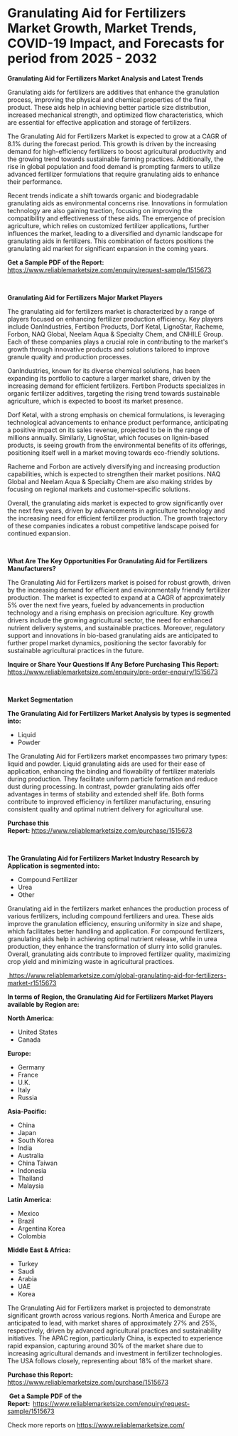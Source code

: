 <p><h1>Granulating Aid for Fertilizers Market Growth, Market Trends, COVID-19 Impact, and Forecasts for period from 2025 - 2032</h1></p><p><strong>Granulating Aid for Fertilizers Market Analysis and Latest Trends</strong></p>
<p><p>Granulating aids for fertilizers are additives that enhance the granulation process, improving the physical and chemical properties of the final product. These aids help in achieving better particle size distribution, increased mechanical strength, and optimized flow characteristics, which are essential for effective application and storage of fertilizers.</p><p>The Granulating Aid for Fertilizers Market is expected to grow at a CAGR of 8.1% during the forecast period. This growth is driven by the increasing demand for high-efficiency fertilizers to boost agricultural productivity and the growing trend towards sustainable farming practices. Additionally, the rise in global population and food demand is prompting farmers to utilize advanced fertilizer formulations that require granulating aids to enhance their performance.</p><p>Recent trends indicate a shift towards organic and biodegradable granulating aids as environmental concerns rise. Innovations in formulation technology are also gaining traction, focusing on improving the compatibility and effectiveness of these aids. The emergence of precision agriculture, which relies on customized fertilizer applications, further influences the market, leading to a diversified and dynamic landscape for granulating aids in fertilizers. This combination of factors positions the granulating aid market for significant expansion in the coming years.</p></p>
<p><strong>Get a Sample PDF of the Report:&nbsp;</strong> <a href="https://www.reliablemarketsize.com/enquiry/request-sample/1515673?utm_campaign=1845&utm_medium=2&utm_source=Github&utm_content=ia&utm_term=05022025&utm_id=granulating-aid-for-fertilizers">https://www.reliablemarketsize.com/enquiry/request-sample/1515673</a></p>
<p>&nbsp;</p>
<p><strong>Granulating Aid for Fertilizers Major Market Players</strong></p>
<p><p>The granulating aid for fertilizers market is characterized by a range of players focused on enhancing fertilizer production efficiency. Key players include OanIndustries, Fertibon Products, Dorf Ketal, LignoStar, Racheme, Forbon, NAQ Global, Neelam Aqua & Specialty Chem, and CNHILE Group. Each of these companies plays a crucial role in contributing to the market's growth through innovative products and solutions tailored to improve granule quality and production processes.</p><p>OanIndustries, known for its diverse chemical solutions, has been expanding its portfolio to capture a larger market share, driven by the increasing demand for efficient fertilizers. Fertibon Products specializes in organic fertilizer additives, targeting the rising trend towards sustainable agriculture, which is expected to boost its market presence.</p><p>Dorf Ketal, with a strong emphasis on chemical formulations, is leveraging technological advancements to enhance product performance, anticipating a positive impact on its sales revenue, projected to be in the range of millions annually. Similarly, LignoStar, which focuses on lignin-based products, is seeing growth from the environmental benefits of its offerings, positioning itself well in a market moving towards eco-friendly solutions.</p><p>Racheme and Forbon are actively diversifying and increasing production capabilities, which is expected to strengthen their market positions. NAQ Global and Neelam Aqua & Specialty Chem are also making strides by focusing on regional markets and customer-specific solutions.</p><p>Overall, the granulating aids market is expected to grow significantly over the next few years, driven by advancements in agriculture technology and the increasing need for efficient fertilizer production. The growth trajectory of these companies indicates a robust competitive landscape poised for continued expansion.</p></p>
<p>&nbsp;</p>
<p><strong>What Are The Key Opportunities For Granulating Aid for Fertilizers Manufacturers?</strong></p>
<p><p>The Granulating Aid for Fertilizers market is poised for robust growth, driven by the increasing demand for efficient and environmentally friendly fertilizer production. The market is expected to expand at a CAGR of approximately 5% over the next five years, fueled by advancements in production technology and a rising emphasis on precision agriculture. Key growth drivers include the growing agricultural sector, the need for enhanced nutrient delivery systems, and sustainable practices. Moreover, regulatory support and innovations in bio-based granulating aids are anticipated to further propel market dynamics, positioning the sector favorably for sustainable agricultural practices in the future.</p></p>
<p><strong>Inquire or Share Your Questions If Any Before Purchasing This Report:</strong> <a href="https://www.reliablemarketsize.com/enquiry/pre-order-enquiry/1515673?utm_campaign=1845&utm_medium=2&utm_source=Github&utm_content=ia&utm_term=05022025&utm_id=granulating-aid-for-fertilizers">https://www.reliablemarketsize.com/enquiry/pre-order-enquiry/1515673</a></p>
<p>&nbsp;</p>
<p><strong>Market Segmentation</strong></p>
<p><strong>The Granulating Aid for Fertilizers Market Analysis by types is segmented into:</strong></p>
<p><ul><li>Liquid</li><li>Powder</li></ul></p>
<p><p>The Granulating Aid for Fertilizers market encompasses two primary types: liquid and powder. Liquid granulating aids are used for their ease of application, enhancing the binding and flowability of fertilizer materials during production. They facilitate uniform particle formation and reduce dust during processing. In contrast, powder granulating aids offer advantages in terms of stability and extended shelf life. Both forms contribute to improved efficiency in fertilizer manufacturing, ensuring consistent quality and optimal nutrient delivery for agricultural use.</p></p>
<p><strong>Purchase this Report:&nbsp;</strong><a href="https://www.reliablemarketsize.com/purchase/1515673?utm_campaign=1845&utm_medium=2&utm_source=Github&utm_content=ia&utm_term=05022025&utm_id=granulating-aid-for-fertilizers">https://www.reliablemarketsize.com/purchase/1515673</a></p>
<p>&nbsp;</p>
<p><strong>The Granulating Aid for Fertilizers Market Industry Research by Application is segmented into:</strong></p>
<p><ul><li>Compound Fertilizer</li><li>Urea</li><li>Other</li></ul></p>
<p><p>Granulating aid in the fertilizers market enhances the production process of various fertilizers, including compound fertilizers and urea. These aids improve the granulation efficiency, ensuring uniformity in size and shape, which facilitates better handling and application. For compound fertilizers, granulating aids help in achieving optimal nutrient release, while in urea production, they enhance the transformation of slurry into solid granules. Overall, granulating aids contribute to improved fertilizer quality, maximizing crop yield and minimizing waste in agricultural practices.</p></p>
<p><a href="https://www.reliablemarketsize.com/global-granulating-aid-for-fertilizers-market-r1515673?utm_campaign=1845&utm_medium=2&utm_source=Github&utm_content=ia&utm_term=05022025&utm_id=granulating-aid-for-fertilizers">&nbsp;https://www.reliablemarketsize.com/global-granulating-aid-for-fertilizers-market-r1515673</a></p>
<p><strong>In terms of Region, the Granulating Aid for Fertilizers Market Players available by Region are:</strong></p>
<p>
    <p> <strong> North America: </strong>
        <ul>
            <li>United States</li>
            <li>Canada</li>
        </ul>
        </p> 
    <p> <strong> Europe: </strong>
        <ul>
            <li>Germany</li>
            <li>France</li>
            <li>U.K.</li>
            <li>Italy</li>
            <li>Russia</li>
        </ul>
        </p> 
    <p> <strong> Asia-Pacific: </strong>
        <ul>
            <li>China</li>
            <li>Japan</li>
            <li>South Korea</li>
            <li>India</li>
            <li>Australia</li>
            <li>China Taiwan</li>
            <li>Indonesia</li>
            <li>Thailand</li>
            <li>Malaysia</li>
        </ul>
        </p> 
    <p> <strong> Latin America: </strong>
        <ul>
            <li>Mexico</li>
            <li>Brazil</li>
            <li>Argentina Korea</li>
            <li>Colombia</li>
        </ul>
        </p> 
    <p> <strong> Middle East & Africa: </strong>
        <ul>
            <li>Turkey</li>
            <li>Saudi</li>
            <li>Arabia</li>
            <li>UAE</li>
            <li>Korea</li>
        </ul>
    </p>
    </p>
<p><p>The Granulating Aid for Fertilizers market is projected to demonstrate significant growth across various regions. North America and Europe are anticipated to lead, with market shares of approximately 27% and 25%, respectively, driven by advanced agricultural practices and sustainability initiatives. The APAC region, particularly China, is expected to experience rapid expansion, capturing around 30% of the market share due to increasing agricultural demands and investment in fertilizer technologies. The USA follows closely, representing about 18% of the market share.</p></p>
<p><strong>Purchase this Report: </strong><a href="https://www.reliablemarketsize.com/purchase/1515673?utm_campaign=1845&utm_medium=2&utm_source=Github&utm_content=ia&utm_term=05022025&utm_id=granulating-aid-for-fertilizers">https://www.reliablemarketsize.com/purchase/1515673</a></p>
<p>&nbsp;<strong>Get a Sample PDF of the Report:&nbsp;&nbsp;</strong><a href="https://www.reliablemarketsize.com/enquiry/request-sample/1515673?utm_campaign=1845&utm_medium=2&utm_source=Github&utm_content=ia&utm_term=05022025&utm_id=granulating-aid-for-fertilizers">https://www.reliablemarketsize.com/enquiry/request-sample/1515673</a></p>
<p><strong></strong></p>
<p>Check more reports on <a href="https://www.reliablemarketsize.com/?utm_campaign=1845&utm_medium=2&utm_source=Github&utm_content=ia&utm_term=05022025&utm_id=granulating-aid-for-fertilizers">https://www.reliablemarketsize.com/</a></p>